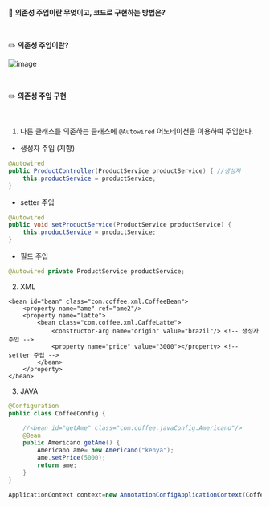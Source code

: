 🐯 **의존성 주입이란 무엇이고, 코드로 구현하는 방법은?**

<br>

✏️ **의존성 주입이란?**

![image](https://user-images.githubusercontent.com/62600984/116779141-8e664d80-aaaf-11eb-9daf-c8445b5743b0.png)

<br>

✏️ **의존성 주입 구현**

<br>

1. 다른 클래스를 의존하는 클래스에 `@Autowired` 어노테이션을 이용하여 주입한다.

- 생성자 주입 (지향)
```java
@Autowired
public ProductController(ProductService productService) { //생성자
    this.productService = productService;
}
```

- setter 주입
```java
@Autowired
public void setProductService(ProductService productService) {
    this.productService = productService;
}
```

- 필드 주입
```java
@Autowired private ProductService productService;
```

2. XML
```
<bean id="bean" class="com.coffee.xml.CoffeeBean">
	<property name="ame" ref="ame2"/>
	<property name="latte">
		<bean class="com.coffee.xml.CaffeLatte">
			<constructor-arg name="origin" value="brazil"/> <!-- 생성자 주입 -->
			<property name="price" value="3000"></property> <!-- setter 주입 -->
		</bean>
	</property>
</bean>
```

3. JAVA
```java
@Configuration
public class CoffeeConfig {

	//<bean id="getAme" class="com.coffee.javaConfig.Americano"/>
	@Bean
	public Americano getAme() {
		Americano ame= new Americano("kenya");
		ame.setPrice(5000);
		return ame;
	}
}
```
```java
ApplicationContext context=new AnnotationConfigApplicationContext(CoffeeConfig.class);
```

